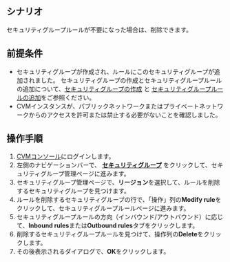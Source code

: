 ## シナリオ
セキュリティグループルールが不要になった場合は、削除できます。

## 前提条件
- セキュリティグループが作成され、ルールにこのセキュリティグループが追加されました。
セキュリティグループの作成とセキュリティグループルールの追加について、[セキュリティグループの作成](https://intl.cloud.tencent.com/document/product/213/34271) と [セキュリティグループルールの追加](https://intl.cloud.tencent.com/document/product/213/34272)をご参照ください。
- CVMインスタンスが、パブリックネットワークまたはプライベートネットワークからのアクセスを許可または禁止する必要がないことを確認しました。

## 操作手順
1. [CVMコンソール](https://console.cloud.tencent.com/cvm/index)にログインします。
1.  左側のナビゲーションバーで、 **[セキュリティグループ](https://console.cloud.tencent.com/cvm/securitygroup)** をクリックして、セキュリティグループ管理ページに進みます。
3. セキュリティグループ管理ページで、**リージョン**を選択して、ルールを削除するセキュリティグループを見つけます。
4. ルールを削除するセキュリティグループの行で、「操作」列の**Modify rule**をクリックして、セキュリティグループルールページに進みます。
5. セキュリティグループルールの方向（インバウンド/アウトバウンド）に応じて、**Inbound rules**または**Outbound rules**タブをクリックします。
6. 削除するセキュリティグループルールを見つけて、操作列の**Delete**をクリックします。
7. その後表示されるダイアログで、**OK**をクリックします。



